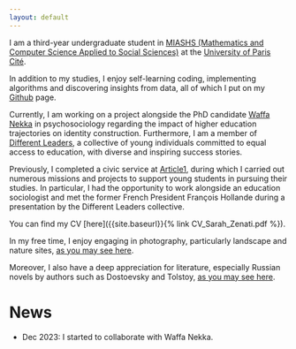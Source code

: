 ```yaml
---
layout: default
---
```


I am a third-year undergraduate student in [MIASHS (Mathematics and Computer Science Applied to Social Sciences)](https://licence.math.univ-paris-diderot.fr/formations/miashs/) at the [University of Paris Cité](https://u-paris.fr). 
 

In addition to my studies, I enjoy self-learning coding, implementing algorithms and discovering insights from data, all of which I put on my [Github](https://github.com/Sarah-Zenati) page. 

Currently, I am working on a project alongside the PhD candidate [Waffa Nekka]() in psychosociology regarding the impact of higher education trajectories on identity construction.
Furthermore, I am a member of [Different Leaders](), a collective of young individuals committed to equal access to education, with diverse and inspiring success stories. 

Previously, I completed a civic service at [Article1](), during which I carried out numerous missions and projects to support young students in pursuing their studies. In particular, I had the opportunity to work alongside an education sociologist and met the former French President François Hollande during a presentation by the Different Leaders collective.

You can find my CV [here]({{site.baseurl}}{% link CV_Sarah_Zenati.pdf %}).



In my free time, I enjoy engaging in photography, particularly landscape and nature sites, [as you may see here](./another-page.html).

Moreover, I also have a deep appreciation for literature, especially Russian novels by authors such as Dostoevsky and Tolstoy, [as you may see here](./another-page2.html).

# News

* Dec 2023: I started to collaborate with Waffa Nekka.

